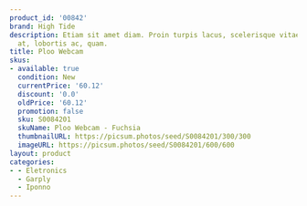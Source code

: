 ```yaml
---
product_id: '00842'
brand: High Tide
description: Etiam sit amet diam. Proin turpis lacus, scelerisque vitae, elementum
  at, lobortis ac, quam.
title: Ploo Webcam
skus:
- available: true
  condition: New
  currentPrice: '60.12'
  discount: '0.0'
  oldPrice: '60.12'
  promotion: false
  sku: S0084201
  skuName: Ploo Webcam - Fuchsia
  thumbnailURL: https://picsum.photos/seed/S0084201/300/300
  imageURL: https://picsum.photos/seed/S0084201/600/600
layout: product
categories:
- - Eletronics
  - Garply
  - Iponno
---
```

